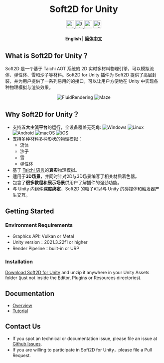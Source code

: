 <div align="center">
  <!-- <img height="150" src="https://github.com/taichi-dev/soft2d/blob/main/docs/images/logo_large.png"  /> -->
</div>

<h1 align="center">Soft2D for Unity</h1>

<div align="center">
  <a href="https://assetstore.unity.com/">
    <img src="http://img.shields.io/badge/-Unity%20Asset%20Store-feefff?style=for-the-badge&logo=unity&logoColor=000" height="25px" alt="unity logo" />
  </a>
  <a href="https://www.taichi-lang.org/">
    <img src="http://img.shields.io/badge/-Official%20Website-feefff?style=for-the-badge&logo=taichigraphics&logoColor=000" height="25px" alt="taichi logo" />
  </a>
  <img src="https://img.shields.io/static/v1?message=Youtube&logo=youtube&label=&color=FF0000&logoColor=white&labelColor=&style=for-the-badge" height="25" alt="youtube logo"  />
  <img src="https://img.shields.io/static/v1?message=Twitter&logo=twitter&label=&color=1DA1F2&logoColor=white&labelColor=&style=for-the-badge" height="25" alt="twitter logo"  />
</div>

<h4 align="center">
    <p>
        <b>English</b> |
        <a href="https://github.com/taichi-dev/soft2d-for-unity/blob/main/README_CN.md">简体中文</a> 
    <p>
</h4>

## What is Soft2D for Unity？
Soft2D 是一个基于 Taichi AOT 系统的 2D 实时多材料物理引擎，可以模拟流体、弹性体、雪和沙子等材料。Soft2D for Unity 插件为 Soft2D 提供了高层封装，并为用户提供了一系列易用的的接口，可以让用户方便地在 Unity 中实现各种物理模拟与渲染效果。

<div align="center">
<img src="Presentation/FluidRendering.gif" alt="FluidRendering"> <img src="Presentation/Maze.gif" alt="Maze">
</div>

## Why Soft2D for Unity？

- 支持**五大主流平台**的运行，全设备覆盖无死角:
  ![Windows](http://img.shields.io/badge/-Windows-0078D6?style=flat-square&logo=windows&logoColor=fff)
  ![Linux](http://img.shields.io/badge/-Linux-FCC624?style=flat-square&logo=linux&logoColor=000)
  ![Android](http://img.shields.io/badge/-Android-3DDC84?style=flat-square&logo=android&logoColor=fff)
  ![macOS](http://img.shields.io/badge/-macOS-15171a?style=flat-square&logo=macos&logoColor=fff)
  ![iOS](http://img.shields.io/badge/-iOS-1f1f1f?style=flat-square&logo=ios&logoColor=fff)
- 支持多种材料多种形状的物理模拟：
  - 流体
  - 沙子
  - 雪
  - 弹性体
- 基于 [Taichi 语言](https://github.com/taichi-dev/taichi)的**真实**物理模拟。
- 适用于**3D场景**，并同时针对2D与3D场景编写了相关材质着色器。
- 包含了**很多教程和展示场景**供用户了解插件的强劲功能。
- 与 Unity 内组件**深度绑定**，Soft2D 的粒子可以与 Unity 的碰撞体和触发器产生交互。

## Getting Started

### Environment Requirements

- Graphics API: Vulkan or Metal
- Unity version：2021.3.22f1 or higher
- Render Pipeline：built-in or URP 

### Installation

[Download Soft2D for Unity](https://github.com/taichi-dev/soft2d-for-unity/releases/download/v0.1.0/Soft2D.v0.1.0.7z) and unzip it anywhere in your Unity Assets folder (just not inside the Editor, Plugins or Resources directories).

## Documentation

- [Overview](https://github.com/taichi-dev/soft2d-for-unity/blob/main/Docs/Simplified_Chinese/Overview.md)
- [Tutorial](https://github.com/taichi-dev/soft2d-for-unity/blob/main/Docs/Simplified_Chinese/Tutorials/Tutorial.md)


## Contact Us

- If you spot an technical or documentation issue, please file an issue at [Github Issues](https://github.com/taichi-dev/soft2d-for-unity/issues).
- If you are willing to participate in Soft2D for Unity，please file a Pull Request.
